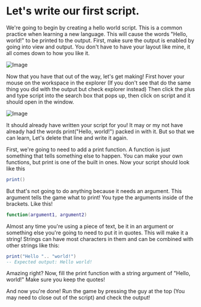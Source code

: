 # Let's write our first script.

We're going to begin by creating a hello world script. This is a common practice when learning a new language. This will cause the words "Hello, world!" to be printed to the output. First, make sure the output is enabled by going into view and output. You don't have to have your layout like mine, it all comes down to how you like it.

![Image](/assets/enableoutput.gif)

Now that you have that out of the way, let's get making! First hover your mouse on the workspace in the explorer (If you don't see that do the same thing you did with the output but check explorer instead) Then click the plus and type script into the search box that pops up, then click on script and it should open in the window.

![Image](/assets/newscript.gif)

It should already have written your script for you! It may or my not have already had the words print("Hello, world!") packed in with it. But so that we can learn, Let's delete that line and write it again.

First, we're going to need to add a print function. A function is just something that tells something else to happen. You can make your own functions, but print is one of the built in ones. Now your script should look like this

```lua 
print()
```

But that's not going to do anything because it needs an argument. This argument tells the game what to print! You type the arguments inside of the brackets. Like this!

```lua
function(argument1, argument2)
```

Almost any time you're using a piece of text, be it in an argument or something else you're going to need to put it in quotes. This will make it a string! Strings can have most characters in them and can be combined with other strings like this:

```lua
print("Hello ".. "world!")
-- Expected output: Hello world!
```

Amazing right? Now, fill the print function with a string argument of "Hello, world!" Make sure you keep the quotes!

And now you're done! Run the game by pressing the guy at the top (You may need to close out of the script) and check the output!

